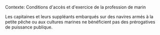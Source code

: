 Contexte: Conditions d'accès et d'exercice de la profession de marin

Les capitaines et leurs suppléants embarqués sur des navires armés à la petite pêche ou aux cultures marines ne bénéficient pas des prérogatives de puissance publique.